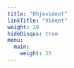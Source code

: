 ```yaml
---
title: "Ohjevideot"
linkTitle: "Videot"
weight: 20
hideDisqus: true
menu:
  main:
    weight: 25
---
```

